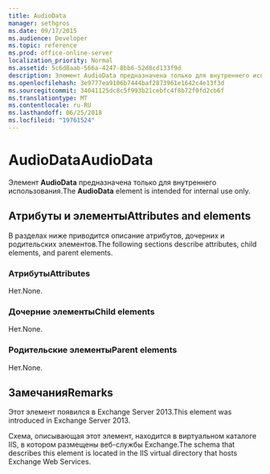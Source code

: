 ```yaml
---
title: AudioData
manager: sethgros
ms.date: 09/17/2015
ms.audience: Developer
ms.topic: reference
ms.prod: office-online-server
localization_priority: Normal
ms.assetid: 5c6d8aab-566a-4247-8bb6-52d8cd133f9d
description: Элемент AudioData предназначена только для внутреннего использования.
ms.openlocfilehash: 3e9777ea9106b7444baf2873961e1642c4e13f3d
ms.sourcegitcommit: 34041125dc8c5f993b21cebfc4f8b72f0fd2cb6f
ms.translationtype: MT
ms.contentlocale: ru-RU
ms.lasthandoff: 06/25/2018
ms.locfileid: "19761524"
---
```

# <a name="audiodata"></a><span data-ttu-id="754eb-103">AudioData</span><span class="sxs-lookup"><span data-stu-id="754eb-103">AudioData</span></span>

<span data-ttu-id="754eb-104">Элемент **AudioData** предназначена только для внутреннего использования.</span><span class="sxs-lookup"><span data-stu-id="754eb-104">The **AudioData** element is intended for internal use only.</span></span> 

## <a name="attributes-and-elements"></a><span data-ttu-id="754eb-105">Атрибуты и элементы</span><span class="sxs-lookup"><span data-stu-id="754eb-105">Attributes and elements</span></span>

<span data-ttu-id="754eb-106">В разделах ниже приводится описание атрибутов, дочерних и родительских элементов.</span><span class="sxs-lookup"><span data-stu-id="754eb-106">The following sections describe attributes, child elements, and parent elements.</span></span>
  
### <a name="attributes"></a><span data-ttu-id="754eb-107">Атрибуты</span><span class="sxs-lookup"><span data-stu-id="754eb-107">Attributes</span></span>

<span data-ttu-id="754eb-108">Нет.</span><span class="sxs-lookup"><span data-stu-id="754eb-108">None.</span></span>
  
### <a name="child-elements"></a><span data-ttu-id="754eb-109">Дочерние элементы</span><span class="sxs-lookup"><span data-stu-id="754eb-109">Child elements</span></span>

<span data-ttu-id="754eb-110">Нет.</span><span class="sxs-lookup"><span data-stu-id="754eb-110">None.</span></span>
  
### <a name="parent-elements"></a><span data-ttu-id="754eb-111">Родительские элементы</span><span class="sxs-lookup"><span data-stu-id="754eb-111">Parent elements</span></span>

<span data-ttu-id="754eb-112">Нет.</span><span class="sxs-lookup"><span data-stu-id="754eb-112">None.</span></span>
  
## <a name="remarks"></a><span data-ttu-id="754eb-113">Замечания</span><span class="sxs-lookup"><span data-stu-id="754eb-113">Remarks</span></span>

<span data-ttu-id="754eb-114">Этот элемент появился в Exchange Server 2013.</span><span class="sxs-lookup"><span data-stu-id="754eb-114">This element was introduced in Exchange Server 2013.</span></span>
  
<span data-ttu-id="754eb-115">Схема, описывающая этот элемент, находится в виртуальном каталоге IIS, в котором размещены веб-службы Exchange.</span><span class="sxs-lookup"><span data-stu-id="754eb-115">The schema that describes this element is located in the IIS virtual directory that hosts Exchange Web Services.</span></span>
  

